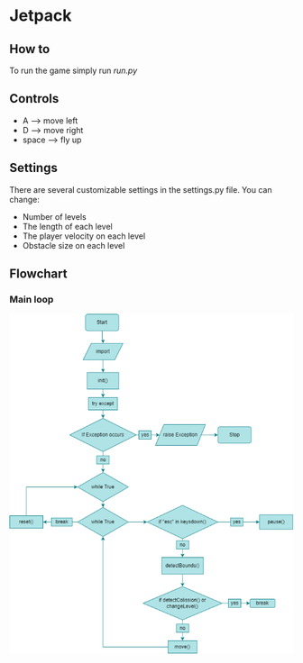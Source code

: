 # Jetpack

## How to

To run the game simply run *run.py*

## Controls

* A --> move left
* D --> move right
* space --> fly up

## Settings

There are several customizable settings in the settings.py file. You can change:

* Number of levels
* The length of each level
* The player velocity on each level
* Obstacle size on each level

## Flowchart

### Main loop

![Flowchart](https://github.com/AbstractNucleus/Jetpack/blob/main/flowchart.drawio.png?raw=true)
